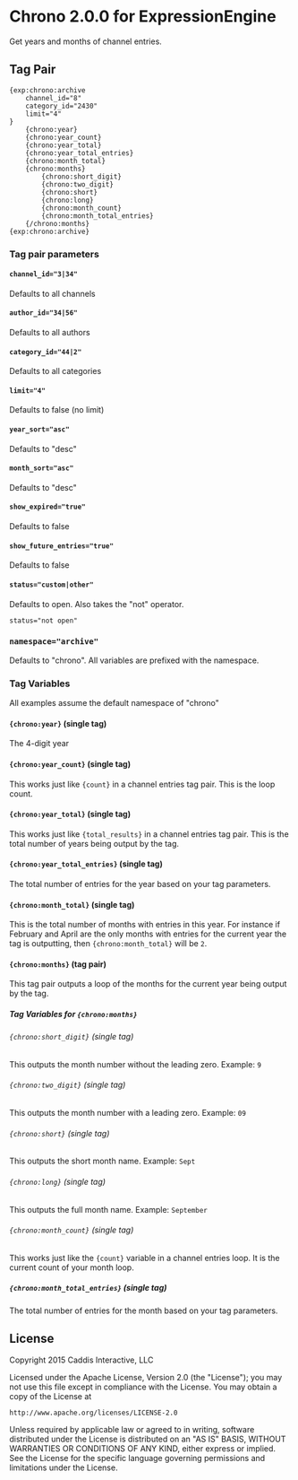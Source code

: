 # Chrono 2.0.0 for ExpressionEngine

Get years and months of channel entries.

## Tag Pair

    {exp:chrono:archive
        channel_id="8"
        category_id="2430"
        limit="4"
    }
        {chrono:year}
        {chrono:year_count}
        {chrono:year_total}
        {chrono:year_total_entries}
        {chrono:month_total}
        {chrono:months}
            {chrono:short_digit}
            {chrono:two_digit}
            {chrono:short}
            {chrono:long}
            {chrono:month_count}
            {chrono:month_total_entries}
        {/chrono:months}
    {exp:chrono:archive}

### Tag pair parameters

#### `channel_id="3|34"`

Defaults to all channels

#### `author_id="34|56"`

Defaults to all authors

#### `category_id="44|2"`

Defaults to all categories

#### `limit="4"`

Defaults to false (no limit)

#### `year_sort="asc"`

Defaults to "desc"

#### `month_sort="asc"`

Defaults to "desc"

#### `show_expired="true"`

Defaults to false

#### `show_future_entries="true"`

Defaults to false

#### `status="custom|other"`

Defaults to open. Also takes the "not" operator.

    status="not open"

### `namespace="archive"`

Defaults to "chrono". All variables are prefixed with the namespace.

### Tag Variables

All examples assume the default namespace of "chrono"

#### `{chrono:year}` (single tag)

The 4-digit year

#### `{chrono:year_count}` (single tag)

This works just like `{count}` in a channel entries tag pair. This is the loop count.

#### `{chrono:year_total}` (single tag)

This works just like `{total_results}` in a channel entries tag pair. This is the total number of years being output by the tag.

#### `{chrono:year_total_entries}` (single tag)

The total number of entries for the year based on your tag parameters.

#### `{chrono:month_total}` (single tag)

This is the total number of months with entries in this year. For instance if February and April are the only months with entries for the current year the tag is outputting, then `{chrono:month_total}` will be `2`.

#### `{chrono:months}` (tag pair)

This tag pair outputs a loop of the months for the current year being output by the tag.

##### Tag Variables for `{chrono:months}`

###### `{chrono:short_digit}` (single tag)

This outputs the month number without the leading zero. Example: `9`

###### `{chrono:two_digit}` (single tag)

This outputs the month number with a leading zero. Example: `09`

###### `{chrono:short}` (single tag)

This outputs the short month name. Example: `Sept`

###### `{chrono:long}` (single tag)

This outputs the full month name. Example: `September`

###### `{chrono:month_count}` (single tag)

This works just like the `{count}` variable in a channel entries loop. It is the current count of your month loop.

##### `{chrono:month_total_entries}` (single tag)

The total number of entries for the month based on your tag parameters.

## License

Copyright 2015 Caddis Interactive, LLC

Licensed under the Apache License, Version 2.0 (the "License");
you may not use this file except in compliance with the License.
You may obtain a copy of the License at

    http://www.apache.org/licenses/LICENSE-2.0

Unless required by applicable law or agreed to in writing, software
distributed under the License is distributed on an "AS IS" BASIS,
WITHOUT WARRANTIES OR CONDITIONS OF ANY KIND, either express or implied.
See the License for the specific language governing permissions and
limitations under the License.
